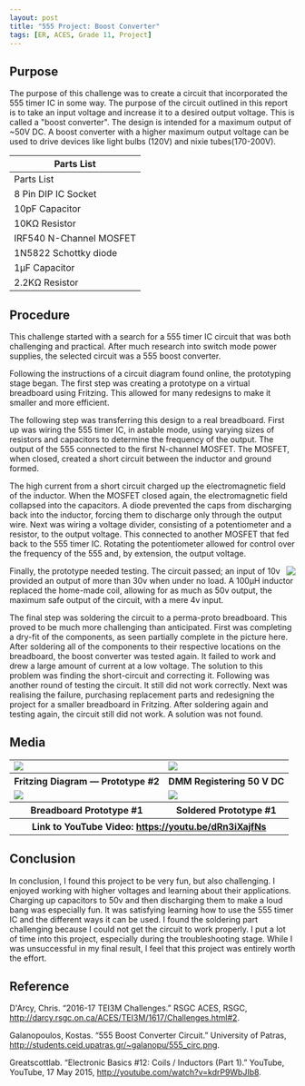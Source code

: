 ```yaml
---
layout: post
title: "555 Project: Boost Converter"
tags: [ER, ACES, Grade 11, Project]
---
```

Purpose
-------
The purpose of this challenge was to create a circuit that incorporated the 555 timer IC in some way. The purpose of the circuit outlined in this report is to take an input voltage and increase it to a desired output voltage. This is called a "boost converter". The design is intended for a maximum output of ~50V DC. A boost converter with a higher maximum output voltage can be used to drive devices like light bulbs (120V) and nixie tubes(170-200V).

Parts List|
----------|
Parts List|555 Timer IC
8 Pin DIP IC Socket|1mF Capacitor
10pF Capacitor|2× 1KΩ Resistor
10KΩ Resistor|100µH Inductor
IRF540 N-Channel MOSFET|BS170 N-Channel MOSFET
1N5822 Schottky diode|470µF Capacitor
1µF Capacitor|33KΩ Potentiometer
2.2KΩ Resistor|½ size Perma-Proto Breadboard



Procedure
---------
This challenge started with a search for a 555 timer IC circuit that was both challenging and practical. After much research into switch mode power supplies, the selected circuit was a 555 boost converter.

Following the instructions of a circuit diagram found online, the prototyping stage began. The first step was creating a prototype on a virtual breadboard using Fritzing. This allowed for many redesigns to make it smaller and more efficient.

The following step was transferring this design to a real breadboard. First up was wiring the 555 timer IC, in astable mode, using varying sizes of resistors and capacitors to determine the frequency of the output. The output of the 555 connected to the first N-channel MOSFET. The MOSFET, when closed, created a short circuit between the inductor and ground formed.


The high current from a short circuit charged up the electromagnetic field of the inductor. When the MOSFET closed again, the electromagnetic field collapsed into the capacitors. A diode prevented the caps from discharging back into the inductor, forcing them to discharge only through the output wire. Next was wiring a voltage divider, consisting of a potentiometer and a resistor, to the output voltage. This connected to another MOSFET that fed back to the 555 timer IC. Rotating the potentiometer allowed for control over the frequency of the 555 and, by extension, the output voltage.

<img style="float:right" src="https://emcauliffe.ca/Images/ER%20Reports/Grade%2011/555%20Boost/20161121_130738.jpg">

Finally, the prototype needed testing. The circuit passed; an input of 10v provided an output of more than 30v when under no load. A 100µH inductor replaced the home-made coil, allowing for as much as 50v output, the maximum safe output of the circuit, with a mere 4v input.

The final step was soldering the circuit to a perma-proto breadboard. This proved to be much more challenging than anticipated. First was completing a dry-fit of the components, as seen partially complete in the picture here. After soldering all of the components to their respective locations on the breadboard, the boost converter was tested again. It failed to work and drew a large amount of current at a low voltage. The solution to this problem was finding the short-circuit and correcting it. Following was another round of testing the circuit. It still did not work correctly. Next was realising the failure, purchasing replacement parts and redesigning the project for a smaller breadboard in Fritzing. After soldering again and testing again, the circuit still did not work. A solution was not found.

Media
-----
<table>
  <tr>
    <td>
      <img src="https://emcauliffe.ca/Images/ER%20Reports/Grade%2011/555%20Boost/revised_bb.png">
    </td>
    <td>
      <img src="https://emcauliffe.ca/Images/ER%20Reports/Grade%2011/555%20Boost/20161116_130233.jpg">
    </td>
  </tr>
  <tr>
    <th>Fritzing Diagram — Prototype #2</th>
    <th>DMM Registering 50 V DC</th>
  </tr>
  <tr>
    <td>
      <img src="https://emcauliffe.ca/Images/ER%20Reports/Grade%2011/555%20Boost/20161116_130206.jpg">
    </td>
    <td>
      <img src="https://emcauliffe.ca/Images/ER%20Reports/Grade%2011/555%20Boost/20161125_202340.jpg">
    </td>
  </tr>
  <tr>
    <th>Breadboard Prototype #1</th>
    <th>Soldered Prototype #1</th>
  </tr>
  <tr>
    <th colspan="2">Link to YouTube Video: <a href="https://youtu.be/dRn3iXajfNs">https://youtu.be/dRn3iXajfNs</a></th>
  </tr>
</table>

Conclusion
-----
In conclusion, I found this project to be very fun, but also challenging. I enjoyed working with higher voltages and learning about their applications. Charging up capacitors to 50v and then discharging them to make a loud bang was especially fun. It was satisfying learning how to use the 555 timer IC and the different ways it can be used. I found the soldering part challenging because I could not get the circuit to work properly. I put a lot of time into this project, especially during the troubleshooting stage. While I was unsuccessful in my final result, I feel that this project was entirely worth the effort.

Reference
-----
D'Arcy, Chris. “2016-17 TEI3M Challenges.” RSGC ACES, RSGC, <http://darcy.rsgc.on.ca/ACES/TEI3M/1617/Challenges.html#2>.

Galanopoulos, Kostas. “555 Boost Converter Circuit.” University of Patras, <http://students.ceid.upatras.gr/~galanopu/555_circ.png>.

Greatscottlab. “Electronic Basics #12: Coils / Inductors (Part 1).” YouTube, YouTube, 17 May 2015, <http://youtube.com/watch?v=kdrP9WbJIb8>.
